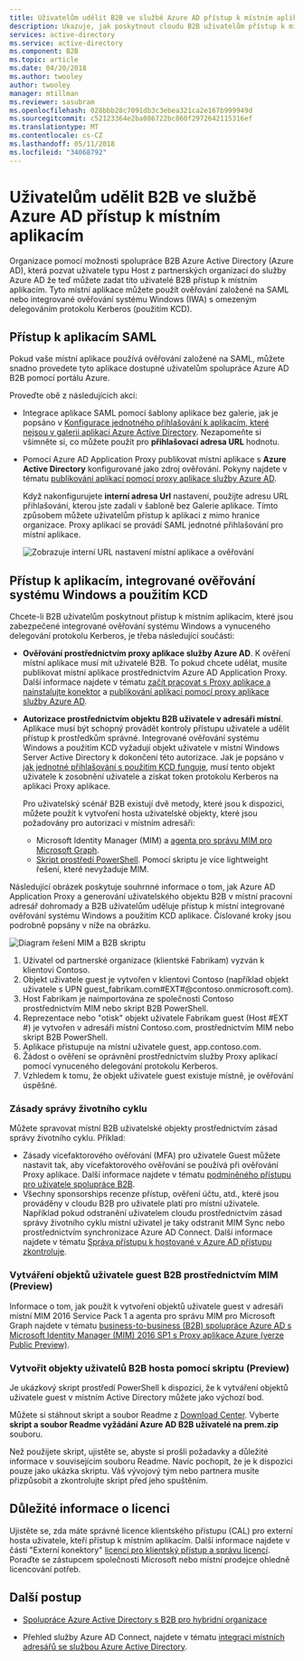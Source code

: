 ```yaml
---
title: Uživatelům udělit B2B ve službě Azure AD přístup k místním aplikacím | Microsoft Docs
description: Ukazuje, jak poskytnout cloudu B2B uživatelům přístup k místní aplikace s spolupráce Azure AD B2B.
services: active-directory
ms.service: active-directory
ms.component: B2B
ms.topic: article
ms.date: 04/20/2018
ms.author: twooley
author: twooley
manager: mtillman
ms.reviewer: sasubram
ms.openlocfilehash: 028bbb28c7091db3c3ebea321ca2e167b999949d
ms.sourcegitcommit: c52123364e2ba086722bc860f2972642115316ef
ms.translationtype: MT
ms.contentlocale: cs-CZ
ms.lasthandoff: 05/11/2018
ms.locfileid: "34068792"
---
```

# <a name="grant-b2b-users-in-azure-ad-access-to-your-on-premises-applications"></a>Uživatelům udělit B2B ve službě Azure AD přístup k místním aplikacím

Organizace pomocí možnosti spolupráce B2B Azure Active Directory (Azure AD), která pozvat uživatele typu Host z partnerských organizací do služby Azure AD že teď můžete zadat tito uživatelé B2B přístup k místním aplikacím. Tyto místní aplikace můžete použít ověřování založené na SAML nebo integrované ověřování systému Windows (IWA) s omezeným delegováním protokolu Kerberos (použitím KCD).

## <a name="access-to-saml-apps"></a>Přístup k aplikacím SAML

Pokud vaše místní aplikace používá ověřování založené na SAML, můžete snadno provedete tyto aplikace dostupné uživatelům spolupráce Azure AD B2B pomocí portálu Azure.

Proveďte obě z následujících akcí:

- Integrace aplikace SAML pomocí šablony aplikace bez galerie, jak je popsáno v [Konfigurace jednotného přihlašování k aplikacím, které nejsou v galerii aplikací Azure Active Directory](active-directory-saas-custom-apps.md). Nezapomeňte si všimněte si, co můžete použít pro **přihlašovací adresa URL** hodnotu.
-  Pomocí Azure AD Application Proxy publikovat místní aplikace s **Azure Active Directory** konfigurované jako zdroj ověřování. Pokyny najdete v tématu [publikování aplikací pomocí proxy aplikace služby Azure AD](manage-apps/application-proxy-publish-azure-portal.md). 

   Když nakonfigurujete **interní adresa Url** nastavení, použijte adresu URL přihlašování, kterou jste zadali v šabloně bez Galerie aplikace. Tímto způsobem můžete uživatelům přístup k aplikaci z mimo hranice organizace. Proxy aplikací se provádí SAML jednotné přihlašování pro místní aplikace.
 
   ![Zobrazuje interní URL nastavení místní aplikace a ověřování](media/active-directory-b2b-hybrid-cloud-to-on-premises/OnPremAppSettings.PNG)

## <a name="access-to-iwa-and-kcd-apps"></a>Přístup k aplikacím, integrované ověřování systému Windows a použitím KCD

Chcete-li B2B uživatelům poskytnout přístup k místním aplikacím, které jsou zabezpečené integrované ověřování systému Windows a vynuceného delegování protokolu Kerberos, je třeba následující součásti:

- **Ověřování prostřednictvím proxy aplikace služby Azure AD**. K ověření místní aplikace musí mít uživatelé B2B. To pokud chcete udělat, musíte publikovat místní aplikace prostřednictvím Azure AD Application Proxy. Další informace najdete v tématu [začít pracovat s Proxy aplikace a nainstalujte konektor](manage-apps/application-proxy-enable.md) a [publikování aplikací pomocí proxy aplikace služby Azure AD](manage-apps/application-proxy-publish-azure-portal.md).
- **Autorizace prostřednictvím objektu B2B uživatele v adresáři místní**. Aplikace musí být schopný provádět kontroly přístupu uživatele a udělit přístup k prostředkům správné. Integrované ověřování systému Windows a použitím KCD vyžadují objekt uživatele v místní Windows Server Active Directory k dokončení této autorizace. Jak je popsáno v [jak jednotné přihlašování s použitím KCD funguje](manage-apps/application-proxy-configure-single-sign-on-with-kcd.md#how-single-sign-on-with-kcd-works), musí tento objekt uživatele k zosobnění uživatele a získat token protokolu Kerberos na aplikaci Proxy aplikace. 

   Pro uživatelský scénář B2B existují dvě metody, které jsou k dispozici, můžete použít k vytvoření hosta uživatelské objekty, které jsou požadovány pro autorizaci v místním adresáři:

   - Microsoft Identity Manager (MIM) a [agenta pro správu MIM pro Microsoft Graph](#create-b2b-guest-user-objects-through-mim-preview). 
   - [Skript prostředí PowerShell](#create-b2b-guest-user-objects-through-a-script-preview). Pomocí skriptu je více lightweight řešení, které nevyžaduje MIM. 

Následující obrázek poskytuje souhrnné informace o tom, jak Azure AD Application Proxy a generování uživatelského objektu B2B v místní pracovní adresář dohromady a B2B uživatelům uděluje přístup k místní integrované ověřování systému Windows a použitím KCD aplikace. Číslované kroky jsou podrobně popsány v níže na obrázku.

![Diagram řešení MIM a B2B skriptu](media/active-directory-b2b-hybrid-cloud-to-on-premises/MIMScriptSolution.PNG)

1.  Uživatel od partnerské organizace (klientské Fabrikam) vyzván k klientovi Contoso.
2.  Objekt uživatele guest je vytvořen v klientovi Contoso (například objekt uživatele s UPN guest_fabrikam.com#EXT#@contoso.onmicrosoft.com).
3.  Host Fabrikam je naimportována ze společnosti Contoso prostřednictvím MIM nebo skript B2B PowerShell.
4.  Reprezentace nebo "otisk" objekt uživatele Fabrikam guest (Host #EXT #) je vytvořen v adresáři místní Contoso.com, prostřednictvím MIM nebo skript B2B PowerShell.
5.  Aplikace přistupuje na místní uživatele guest, app.contoso.com.
6.  Žádost o ověření se oprávnění prostřednictvím služby Proxy aplikací pomocí vynuceného delegování protokolu Kerberos. 
7.  Vzhledem k tomu, že objekt uživatele guest existuje místně, je ověřování úspěšné.

### <a name="lifecycle-management-policies"></a>Zásady správy životního cyklu

Můžete spravovat místní B2B uživatelské objekty prostřednictvím zásad správy životního cyklu. Příklad:

- Zásady vícefaktorového ověřování (MFA) pro uživatele Guest můžete nastavit tak, aby vícefaktorového ověřování se používá při ověřování Proxy aplikace. Další informace najdete v tématu [podmíněného přístupu pro uživatele spolupráce B2B](active-directory-b2b-mfa-instructions.md).
- Všechny sponsorships recenze přístup, ověření účtu, atd., které jsou prováděny v cloudu B2B pro uživatele platí pro místní uživatele. Například pokud odstranění uživatelem cloudu prostřednictvím zásad správy životního cyklu místní uživatel je taky odstranit MIM Sync nebo prostřednictvím synchronizace Azure AD Connect. Další informace najdete v tématu [Správa přístupu k hostované v Azure AD přístupu zkontroluje](active-directory-azure-ad-controls-manage-guest-access-with-access-reviews.md).

### <a name="create-b2b-guest-user-objects-through-mim-preview"></a>Vytváření objektů uživatele guest B2B prostřednictvím MIM (Preview)

Informace o tom, jak použít k vytvoření objektů uživatele guest v adresáři místní MIM 2016 Service Pack 1 a agenta pro správu MIM pro Microsoft Graph najdete v tématu [business-to-business (B2B) spolupráce Azure AD s Microsoft Identity Manager (MIM) 2016 SP1 s Proxy aplikace Azure (verze Public Preview)](https://docs.microsoft.com/microsoft-identity-manager/microsoft-identity-manager-2016-graph-b2b-scenario).

### <a name="create-b2b-guest-user-objects-through-a-script-preview"></a>Vytvořit objekty uživatelů B2B hosta pomocí skriptu (Preview)

Je ukázkový skript prostředí PowerShell k dispozici, že k vytváření objektů uživatele guest v místním Active Directory můžete jako výchozí bod.

Můžete si stáhnout skript a soubor Readme z [Download Center](https://www.microsoft.com/download/details.aspx?id=51495). Vyberte **skript a soubor Readme vyžádání Azure AD B2B uživatelé na prem.zip** souboru.

Než použijete skript, ujistěte se, abyste si prošli požadavky a důležité informace v souvisejícím souboru Readme. Navíc pochopit, že je k dispozici pouze jako ukázka skriptu. Váš vývojový tým nebo partnera musíte přizpůsobit a zkontrolujte skript před jeho spuštěním.

## <a name="license-considerations"></a>Důležité informace o licenci

Ujistěte se, zda máte správné licence klientského přístupu (CAL) pro externí hosta uživatele, kteří přístup k místním aplikacím. Další informace najdete v části "Externí konektory" [licencí pro klientský přístup a správu licencí](https://www.microsoft.com/en-us/licensing/product-licensing/client-access-license.aspx). Poraďte se zástupcem společnosti Microsoft nebo místní prodejce ohledně licencování potřeb.

## <a name="next-steps"></a>Další postup

- [Spolupráce Azure Active Directory s B2B pro hybridní organizace](active-directory-b2b-hybrid-organizations.md)

- Přehled služby Azure AD Connect, najdete v tématu [integraci místních adresářů se službou Azure Active Directory](connect/active-directory-aadconnect.md).

